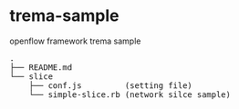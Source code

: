 trema-sample
============

openflow framework trema sample

<pre>
.
├── README.md
└── slice
    ├── conf.js         (setting file)
    └── simple-slice.rb (network silce sample)
</pre>
